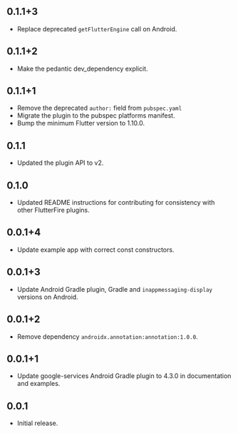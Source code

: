 ## 0.1.1+3

* Replace deprecated `getFlutterEngine` call on Android.

## 0.1.1+2

* Make the pedantic dev_dependency explicit.

## 0.1.1+1

* Remove the deprecated `author:` field from `pubspec.yaml`
* Migrate the plugin to the pubspec platforms manifest.
* Bump the minimum Flutter version to 1.10.0.

## 0.1.1

* Updated the plugin API to v2.

## 0.1.0

* Updated README instructions for contributing for consistency with other FlutterFire plugins.

## 0.0.1+4

* Update example app with correct const constructors.

## 0.0.1+3

* Update Android Gradle plugin, Gradle and `inappmessaging-display` versions on Android.

## 0.0.1+2

* Remove dependency `androidx.annotation:annotation:1.0.0`.

## 0.0.1+1

* Update google-services Android Gradle plugin to 4.3.0 in documentation and examples.

## 0.0.1

* Initial release.
